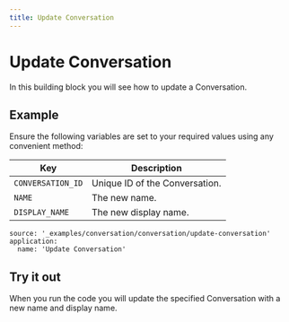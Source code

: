 ```yaml
---
title: Update Conversation
---
```


# Update Conversation

In this building block you will see how to update a Conversation.

## Example

Ensure the following variables are set to your required values using any convenient method:

Key | Description
-- | --
`CONVERSATION_ID` | Unique ID of the Conversation.
`NAME` | The new name.
`DISPLAY_NAME` | The new display name.

```building_blocks
source: '_examples/conversation/conversation/update-conversation'
application:
  name: 'Update Conversation'
```

## Try it out

When you run the code you will update the specified Conversation with a new name and display name.
